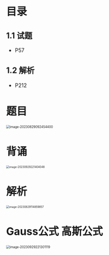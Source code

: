 

# 目录



## 1.1 试题

* P57



## 1.2 解析

* P212



# 题目

<img src="https://cvp.oss-cn-shanghai.aliyuncs.com/picgo/202308290924478.png" alt="image-20230829092454400" style="zoom:60%;" />



# 背诵

<img src="https://cvp.oss-cn-shanghai.aliyuncs.com/picgo/202309292214149.png" alt="image-20230929221404048" style="zoom:50%;" />



# 解析

<img src="https://cvp.oss-cn-shanghai.aliyuncs.com/picgo/202308291149044.png" alt="image-20230829114859857" style="zoom:50%;" />



# Gauss公式 高斯公式

<img src="https://cvp.oss-cn-shanghai.aliyuncs.com/picgo/202309292213200.png" alt="image-20230929221301119" style="zoom:60%;" />
